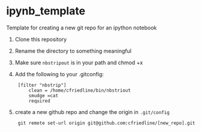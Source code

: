 ipynb_template
==============

Template for creating a new git repo for an ipython notebook

1. Clone this repository 
1. Rename the directory to something meaningful

1. Make sure `nbstripout` is in your path and chmod +x

1. Add the following to your .gitconfig:

    	[filter "nbstrip"]        
    	    clean = /home/cfriedline/bin/nbstriout
    		smudge =cat
    		required

1. create a new github repo and change the origin in `.git/config`
    
    	git remote set-url origin git@github.com:cfriedline/[new_repo].git
